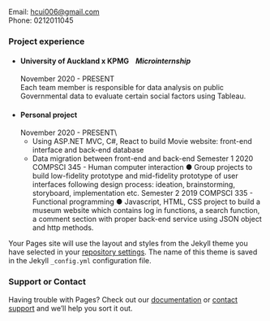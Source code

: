 Email: hcui006@gmail.com\
Phone: 0212011045

### Project experience
- #### University of Auckland x KPMG &nbsp;&nbsp;&nbsp;_Microinternship_
  November 2020 - PRESENT\
  Each team member is responsible for data analysis on public Governmental data to evaluate certain social factors using Tableau.
- #### Personal project
  November 2020 - PRESENT\
  - Using ASP.NET MVC, C#, React to build Movie website: front-end interface and back-end database
  - Data migration between front-end and back-end
Semester 1 2020
COMPSCI 345 - Human computer interaction
● Group projects to build low-fidelity prototype and mid-fidelity prototype of user
interfaces following design process: ideation, brainstorming, storyboard,
implementation etc.
Semester 2 2019
COMPSCI 335 - Functional programming
● Javascript, HTML, CSS project to build a museum website which contains log in
functions, a search function, a comment section with proper back-end service
using JSON object and http methods.

Your Pages site will use the layout and styles from the Jekyll theme you have selected in your [repository settings](https://github.com/aorticstenosis/BITEME/settings). The name of this theme is saved in the Jekyll `_config.yml` configuration file.

### Support or Contact

Having trouble with Pages? Check out our [documentation](https://docs.github.com/categories/github-pages-basics/) or [contact support](https://github.com/contact) and we’ll help you sort it out.
